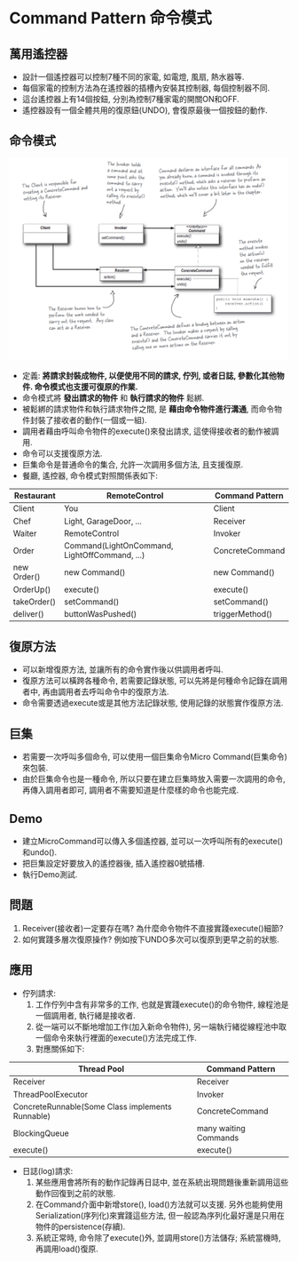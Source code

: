 # Command Pattern 命令模式

## 萬用遙控器

* 設計一個遙控器可以控制7種不同的家電, 如電燈, 風扇, 熱水器等.
* 每個家電的控制方法為在遙控器的插槽內安裝其控制器, 每個控制器不同.
* 這台遙控器上有14個按鈕, 分別為控制7種家電的開關ON和OFF.
* 遙控器設有一個全體共用的復原鈕(UNDO), 會復原最後一個按鈕的動作.

## 命令模式

![Alt text](../resource/command.png "Command Pattern Class Diagram")

* 定義: __將請求封裝成物件, 以便使用不同的請求, 佇列, 或者日誌, 參數化其他物件. 命令模式也支援可復原的作業.__
* 命令模式將 __發出請求的物件__ 和 __執行請求的物件__ 鬆綁.
* 被鬆綁的請求物件和執行請求物件之間, 是 __藉由命令物件進行溝通__, 而命令物件封裝了接收者的動作(一個或一組).
* 調用者藉由呼叫命令物件的execute()來發出請求, 這使得接收者的動作被調用.
* 命令可以支援復原方法.
* 巨集命令是普通命令的集合, 允許一次調用多個方法, 且支援復原.
* 餐廳, 遙控器, 命令模式對照關係表如下:

Restaurant|RemoteControl|Command Pattern
--|--|--
Client|You|Client
Chef|Light, GarageDoor, ...|Receiver
Waiter|RemoteControl|Invoker
Order|Command(LightOnCommand, LightOffCommand, ...)|ConcreteCommand
new Order()|new Command()|new Command()
OrderUp()|execute()|execute()
takeOrder()|setCommand()|setCommand()
deliver()|buttonWasPushed()|triggerMethod()

## 復原方法

* 可以新增復原方法, 並讓所有的命令實作後以供調用者呼叫.
* 復原方法可以橫跨各種命令, 若需要記錄狀態, 可以先將是何種命令記錄在調用者中, 再由調用者去呼叫命令中的復原方法.
* 命令需要透過execute或是其他方法記錄狀態, 使用記錄的狀態實作復原方法.

## 巨集

* 若需要一次呼叫多個命令, 可以使用一個巨集命令Micro Command(巨集命令)來包裝.
* 由於巨集命令也是一種命令, 所以只要在建立巨集時放入需要一次調用的命令, 再傳入調用者即可, 調用者不需要知道是什麼樣的命令也能完成. 

## Demo

* 建立MicroCommand可以傳入多個遙控器, 並可以一次呼叫所有的execute()和undo().
* 把巨集設定好要放入的遙控器後, 插入遙控器0號插槽.
* 執行Demo測試.

## 問題

1. Receiver(接收者)一定要存在嗎? 為什麼命令物件不直接實踐execute()細節?
1. 如何實踐多層次復原操作? 例如按下UNDO多次可以復原到更早之前的狀態.

## 應用

* 佇列請求:
	1. 工作佇列中含有非常多的工作, 也就是實踐execute()的命令物件, 線程池是一個調用者, 執行緒是接收者.
	1. 從一端可以不斷地增加工作(加入新命令物件), 另一端執行緒從線程池中取一個命令來執行裡面的execute()方法完成工作.
	1. 對應關係如下:
	
Thread Pool|Command Pattern
--|--
Receiver|Receiver
ThreadPoolExecutor|Invoker
ConcreteRunnable(Some Class implements Runnable)|ConcreteCommand
BlockingQueue|many waiting Commands
execute()|execute()
	
* 日誌(log)請求:
	1. 某些應用會將所有的動作記錄再日誌中, 並在系統出現問題後重新調用這些動作回復到之前的狀態.
	1. 在Command介面中新增store(), load()方法就可以支援. 另外也能夠使用Serialization(序列化)來實踐這些方法, 但一般認為序列化最好還是只用在物件的persistence(存續).
	1. 系統正常時, 命令除了execute()外, 並調用store()方法儲存; 系統當機時, 再調用load()復原.
	